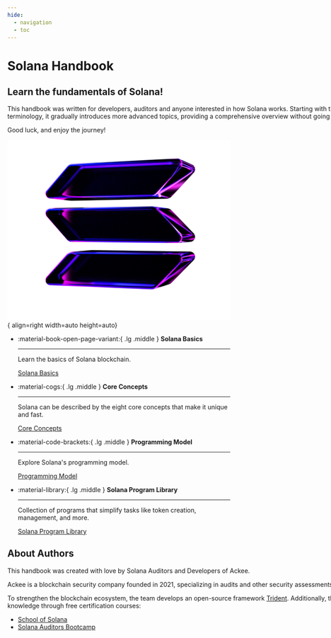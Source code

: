 ```yaml
---
hide:
  - navigation
  - toc
---
```



# Solana Handbook

## Learn the fundamentals of Solana!

<div markdown style="width: 850px">
This handbook was written for developers, auditors and anyone interested in how Solana works. Starting with the basics and terminology, it gradually introduces more advanced topics, providing a comprehensive overview without going too in-depth.
</div>



Good luck, and enjoy the journey!
<div markdown>

![Solana Logo](./images/solana-glass-dark-3.png){ align=right width=auto height=auto}

<div class="grid cards" markdown>

-   :material-book-open-page-variant:{ .lg .middle } __Solana Basics__

    ---

    Learn the basics of Solana blockchain.

    [Solana Basics](./handbook/chapter1/index.md)

-   :material-cogs:{ .lg .middle } __Core Concepts__

    ---

    Solana can be described by the eight core concepts that make it unique and fast.

    [Core Concepts](./handbook/chapter2/index.md)

-   :material-code-brackets:{ .lg .middle } __Programming Model__

    ---

    Explore Solana's programming model.

    [Programming Model](./handbook/chapter3/index.md)

-   :material-library:{ .lg .middle } __Solana Program Library__

    ---

    Collection of programs that simplify tasks like token creation, management, and more.

    [Solana Program Library](./handbook/chapter4/index.md)

<!-- -   :material-note-text:{ .lg .middle } __Appendices__

    ---

    Additional information about Solana's ecosystem.

    [Appendices](./handbook/appendices/index.md) -->

</div>
</div>

## About Authors

<div markdown style="width: 850px">
This handbook was created with love by Solana Auditors and Developers of Ackee.

Ackee is a blockchain security company founded in 2021, specializing in audits and other security assessments.

To strengthen the blockchain ecosystem, the team develops an open-source framework [Trident](https://ackee.xyz/trident/docs/latest/). Additionally, they share their knowledge through free certification courses:

- [School of Solana](https://ackee.xyz/school-of-solana)
- [Solana Auditors Bootcamp](https://ackee.xyz/solana-auditors-bootcamp)
</div >

